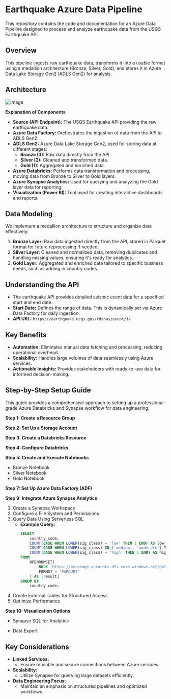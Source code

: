 # Earthquake Azure Data Pipeline

This repository contains the code and documentation for an Azure Data Pipeline designed to process and analyze earthquake data from the USGS Earthquake API.

## Overview

This pipeline ingests raw earthquake data, transforms it into a usable format using a medallion architecture (Bronze, Silver, Gold), and stores it in Azure Data Lake Storage Gen2 (ADLS Gen2) for analysis.

## Architecture

![image](https://github.com/user-attachments/assets/243f8d0a-942d-4a3d-948f-baca656b3602)


**Explanation of Components**

* **Source (API Endpoint):** The USGS Earthquake API providing the raw earthquake data.
* **Azure Data Factory:** Orchestrates the ingestion of data from the API to ADLS Gen2.
* **ADLS Gen2:** Azure Data Lake Storage Gen2, used for storing data at different stages:
    * **Bronze (3):** Raw data directly from the API.
    * **Silver (2):** Cleaned and transformed data.
    * **Gold (1):** Aggregated and enriched data.
* **Azure Databricks:** Performs data transformation and processing, moving data from Bronze to Silver to Gold layers.
* **Azure Synapse Analytics:** Used for querying and analyzing the Gold layer data for reporting.
* **Visualization (Power BI):** Tool used for creating interactive dashboards and reports.

## Data Modeling

We implement a medallion architecture to structure and organize data effectively:

1.  **Bronze Layer:** Raw data ingested directly from the API, stored in Parquet format for future reprocessing if needed.
2.  **Silver Layer:** Cleaned and normalized data, removing duplicates and handling missing values, ensuring it's ready for analytics.
3.  **Gold Layer:** Aggregated and enriched data tailored to specific business needs, such as adding in country codes.

## Understanding the API

* The earthquake API provides detailed seismic event data for a specified start and end date.
* **Start Date:** Defines the range of data. This is dynamically set via Azure Data Factory for daily ingestion.
* **API URL:** `https://earthquake.usgs.gov/fdsnws/event/1/`

## Key Benefits

* **Automation:** Eliminates manual data fetching and processing, reducing operational overhead.
* **Scalability:** Handles large volumes of data seamlessly using Azure services.
* **Actionable Insights:** Provides stakeholders with ready-to-use data for informed decision-making.

## Step-by-Step Setup Guide

This guide provides a comprehensive approach to setting up a professional-grade Azure Databricks and Synapse workflow for data engineering.

**Step 1: Create a Resource Group**

**Step 2: Set Up a Storage Account**

**Step 3: Create a Databricks Resource**

**Step 4: Configure Databricks**

**Step 5: Create and Execute Notebooks**

* Bronze Notebook
* Silver Notebook
* Gold Notebook

**Step 7: Set Up Azure Data Factory (ADF)**

**Step 9: Integrate Azure Synapse Analytics**

1.  Create a Synapse Workspace
3.  Configure a File System and Permissions
4.  Query Data Using Serverless SQL
    * **Example Query:**
        ```sql
        SELECT
            country_code,
            COUNT(CASE WHEN LOWER(sig_class) = 'low' THEN 1 END) AS low_count,
            COUNT(CASE WHEN LOWER(sig_class) IN ('medium', 'moderate') THEN 1 END) AS medium_count,
            COUNT(CASE WHEN LOWER(sig_class) = 'high' THEN 1 END) AS high_count
        FROM
            OPENROWSET(
                BULK 'https://<storage_account>.dfs.core.windows.net/gold/earthquake_events_gold/**',
                FORMAT = 'PARQUET'
            ) AS [result]
        GROUP BY
            country_code;
        ```
5.  Create External Tables for Structured Access
6.  Optimize Performance
   
**Step 10: Visualization Options**

* Synapse SQL for Analytics
   
* Data Export

## Key Considerations

* **Linked Services:**
    * Ensure reusable and secure connections between Azure services.
* **Scalability:**
    * Utilize Synapse for querying large datasets efficiently.
* **Data Engineering Focus:**
    * Maintain an emphasis on structured pipelines and optimized workflows.
